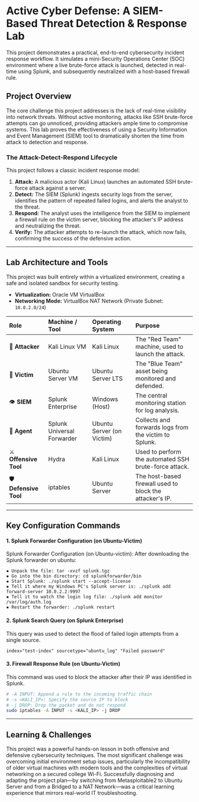 # Active Cyber Defense: A SIEM-Based Threat Detection & Response Lab

This project demonstrates a practical, end-to-end cybersecurity incident response workflow. It simulates a mini-Security Operations Center (SOC) environment where a live brute-force attack is launched, detected in real-time using Splunk, and subsequently neutralized with a host-based firewall rule.

## Project Overview

The core challenge this project addresses is the lack of real-time visibility into network threats. Without active monitoring, attacks like SSH brute-force attempts can go unnoticed, providing attackers ample time to compromise systems. This lab proves the effectiveness of using a Security Information and Event Management (SIEM) tool to dramatically shorten the time from attack to detection and response.

### The Attack-Detect-Respond Lifecycle

This project follows a classic incident response model:
1.  **Attack:** A malicious actor (Kali Linux) launches an automated SSH brute-force attack against a server.
2.  **Detect:** The SIEM (Splunk) ingests security logs from the server, identifies the pattern of repeated failed logins, and alerts the analyst to the threat.
3.  **Respond:** The analyst uses the intelligence from the SIEM to implement a firewall rule on the victim server, blocking the attacker's IP address and neutralizing the threat.
4.  **Verify:** The attacker attempts to re-launch the attack, which now fails, confirming the success of the defensive action.

---

## Lab Architecture and Tools

This project was built entirely within a virtualized environment, creating a safe and isolated sandbox for security testing.

*   **Virtualization:** Oracle VM VirtualBox
*   **Networking Mode:** VirtualBox NAT Network (Private Subnet: `10.0.2.0/24`)

|          Role         |         Machine / Tool      |     Operating System     |                          Purpose                         |
| :---------------------| :---------------------------| :------------------------| :--------------------------------------------------------|
| 🔴  **Attacker**      |       Kali Linux VM        |         Kali Linux        |     The "Red Team" machine, used to launch the attack.   |
| 🔵   **Victim**       |      Ubuntu Server VM      |     Ubuntu Server LTS     |    The "Blue Team" asset being monitored and defended.   |
| 👁️     **SIEM**       |     Splunk Enterprise      |      Windows (Host)       |      The central monitoring station for log analysis.    |
| 🚚  **Agent**         | Splunk Universal Forwarder | Ubuntu Server (on Victim) |    Collects and forwards logs from the victim to Splunk. |
| ⚔️ **Offensive Tool** |            Hydra           |         Kali Linux        |    Used to perform the automated SSH brute-force attack. |
| 🛡️ **Defensive Tool** |          iptables          |       Ubuntu Server       | The host-based firewall used to block the attacker's IP. |

---

## Key Configuration Commands

#### 1. Splunk Forwarder Configuration (on Ubuntu-Victim)
Splunk Forwarder Configuration (on Ubuntu-victim): After downloading the
Splunk forwarder on ubuntu:
```
▪ Unpack the file: tar -xvzf splunk.tgz
▪ Go into the bin directory: cd splunkforwarder/bin
▪ Start Splunk: ./splunk start --accept-license
▪ Tell it where my Windows PC's Splunk server is: ./splunk add
forward-server 10.0.2.2:9997
▪ Tell it to watch the login log file: ./splunk add monitor
/var/log/auth.log
▪ Restart the forwarder: ./splunk restart
```


#### 2. Splunk Search Query (on Splunk Enterprise)
This query was used to detect the flood of failed login attempts from a single source.
```splunk
index="test-index" sourcetype="ubuntu_log" "Failed password"
```

#### 3. Firewall Response Rule (on Ubuntu-Victim)
This command was used to block the attacker after their IP was identified in Splunk.
```bash
# -A INPUT: Append a rule to the incoming traffic chain
# -s <KALI_IP>: Specify the source IP to block
# -j DROP: Drop the packet and do not respond
sudo iptables -A INPUT -s <KALI_IP> -j DROP
```

---

## Learning & Challenges

This project was a powerful hands-on lesson in both offensive and defensive cybersecurity techniques. The most significant challenge was overcoming initial environment setup issues, particularly the incompatibility of older virtual machines with modern tools and the complexities of virtual networking on a secured college Wi-Fi. Successfully diagnosing and adapting the project plan—by switching from Metasploitable2 to Ubuntu Server and from a Bridged to a NAT Network—was a critical learning experience that mirrors real-world IT troubleshooting.



